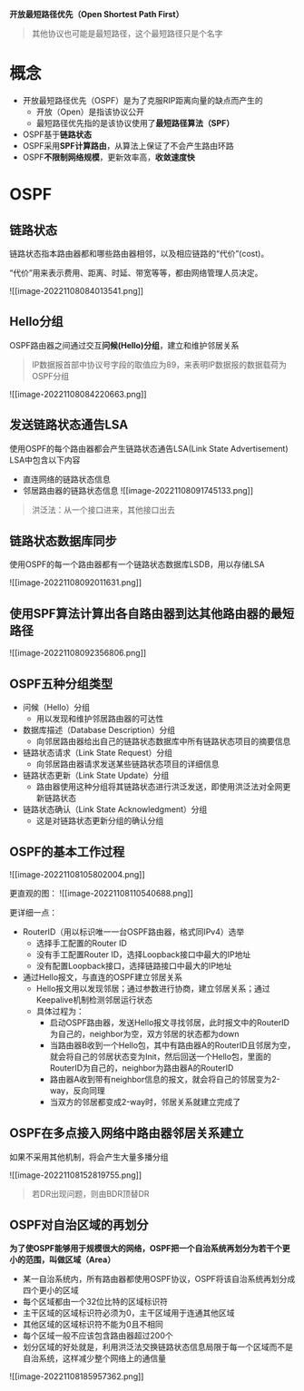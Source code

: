 **开放最短路径优先（Open Shortest Path First）**
>其他协议也可能是最短路径，这个最短路径只是个名字

# 概念

- 开放最短路径优先（OSPF）是为了克服RIP距离向量的缺点而产生的
	- 开放（Open）是指该协议公开
	- 最短路径优先指的是该协议使用了**最短路径算法（SPF）**
- OSPF基于**链路状态**
- OSPF采用**SPF计算路由**，从算法上保证了不会产生路由环路
- OSPF**不限制网络规模**，更新效率高，**收敛速度快**

# OSPF

## 链路状态

链路状态指本路由器都和哪些路由器相邻，以及相应链路的“代价”(cost)。

“代价”用来表示费用、距离、时延、带宽等等，都由网络管理人员决定。

![[image-20221108084013541.png]]

## Hello分组

OSPF路由器之间通过交互**问候(Hello)分组**，建立和维护邻居关系

>IP数据报首部中协议号字段的取值应为89，来表明IP数据报的数据载荷为OSPF分组

![[image-20221108084220663.png]]

## 发送链路状态通告LSA

使用OSPF的每个路由器都会产生链路状态通告LSA(Link State Advertisement)
LSA中包含以下内容
- 直连网络的链路状态信息
- 邻居路由器的链路状态信息
![[image-20221108091745133.png]]

>洪泛法：从一个接口进来，其他接口出去

## 链路状态数据库同步

使用OSPF的每一个路由器都有一个链路状态数据库LSDB，用以存储LSA

![[image-20221108092011631.png]]

## 使用SPF算法计算出各自路由器到达其他路由器的最短路径

![[image-20221108092356806.png]]

## OSPF五种分组类型

- 问候（Hello）分组
	- 用以发现和维护邻居路由器的可达性
- 数据库描述（Database Description）分组
	- 向邻居路由器给出自己的链路状态数据库中所有链路状态项目的摘要信息
- 链路状态请求（Link State Request）分组
	- 向邻居路由器请求发送某些链路状态项目的详细信息
- 链路状态更新（Link State Update）分组
	- 路由器使用这种分组将其链路状态进行洪泛发送，即使用洪泛法对全网更新链路状态
- 链路状态确认（Link State Acknowledgment）分组
	- 这是对链路状态更新分组的确认分组

## OSPF的基本工作过程

![[image-20221108105802004.png]]

更直观的图：
![[image-20221108110540688.png]]

更详细一点：
- RouterID（用以标识唯一一台OSPF路由器，格式同IPv4）选举
	- 选择手工配置的Router ID
	- 没有手工配置Router ID，选择Loopback接口中最大的IP地址
	- 没有配置Loopback接口，选择链路接口中最大的IP地址
- 通过Hello报文，与直连的OSPF建立邻居关系
	- Hello报文用以发现邻居；通过参数进行协商，建立邻居关系；通过Keepalive机制检测邻居运行状态
	- 具体过程为：
		- 启动OSPF路由器，发送Hello报文寻找邻居，此时报文中的RouterID为自己的，neighbor为空，双方邻居的状态都为down
		- 当路由器B收到一个Hello包，其中有路由器A的RouterID且邻居为空，就会将自己的邻居状态变为Init，然后回送一个Hello包，里面的RouterID为自己的，neighbor为路由器A的RouterID
		- 路由器A收到带有neighbor信息的报文，就会将自己的邻居变为2-way，反向同理
		- 当双方的邻居都变成2-way时，邻居关系就建立完成了

## OSPF在多点接入网络中路由器邻居关系建立

如果不采用其他机制，将会产生大量多播分组

![[image-20221108152819755.png]]

>若DR出现问题，则由BDR顶替DR

## OSPF对自治区域的再划分

**为了使OSPF能够用于规模很大的网络，OSPF把一个自治系统再划分为若干个更小的范围，叫做区域（Area）**

- 某一自治系统内，所有路由器都使用OSPF协议，OSPF将该自治系统再划分成四个更小的区域
- 每个区域都由一个32位比特的区域标识符
- 主干区域的区域标识符必须为0，主干区域用于连通其他区域
- 其他区域的区域标识符不能为0且不相同
- 每个区域一般不应该包含路由器超过200个
- 划分区域的好处就是，利用洪泛法交换链路状态信息局限于每一个区域而不是自治系统，这样减少整个网络上的通信量

![[image-20221108185957362.png]]

